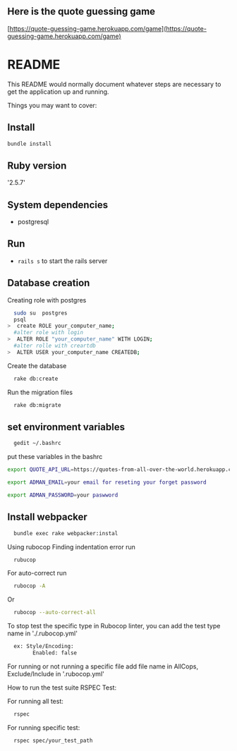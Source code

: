 ## Here is the quote guessing game
[https://quote-guessing-game.herokuapp.com/game](https://quote-guessing-game.herokuapp.com/game)

# README

This README would normally document whatever steps are necessary to get the
application up and running.


Things you may want to cover:

## Install

```sh
bundle install
```
## Ruby version
  '2.5.7'
## System dependencies
* postgresql

## Run
- `rails s` to start the rails server

## Database creation

  Creating role with postgres
```sh
  sudo su  postgres
  psql
>  create ROLE your_computer_name;
  #alter role with login
>  ALTER ROLE "your_computer_name" WITH LOGIN;
  #alter rolle with creartdb
>  ALTER USER your_computer_name CREATEDB;
```
 Create the database
```sh
  rake db:create
```
 Run the migration files
```sh
  rake db:migrate
```
## set environment variables

```sh
  gedit ~/.bashrc
```
put these variables in the bashrc

```sh
export QUOTE_API_URL=https://quotes-from-all-over-the-world.herokuapp.com
```
```sh
export ADMAN_EMAIL=your email for reseting your forget password
```
```sh
export ADMAN_PASSWORD=your paswword
```

## Install webpacker
```sh
  bundle exec rake webpacker:instal
```
  Using rubocop
  Finding indentation error run
```sh
  rubucop
```
  For auto-correct run
```sh
  rubocop -A
```
  Or
```sh
  rubocop --auto-correct-all
```
  To stop test the specific type in Rubocop linter, you can add the test type name in './.rubocop.yml'
```sh
  ex: Style/Encoding:
        Enabled: false
```

For running or not running a specific file add file name in AllCops, Exclude/Include in '.rubocop.yml'

How to run the test suite
  RSPEC Test:

  For running all test:
```sh
  rspec
```
  For running specific test:
```sh
  rspec spec/your_test_path
```
